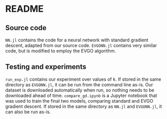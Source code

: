 # README

## Source code
`NN.jl` contains the code for a neural network with standard gradient descent, adapted from our source code. `EVGONN.jl` contains very similar code, but is modified to employ the EVGO algorithm.

## Testing and experiments
`run_exp.jl` contains our experiment over values of k. If stored in the same directory as `EVGONN.jl`, it can be run from the command line as-is. Our dataset is downloaded automatically when run, so nothing needs to be downloaded ahead of time.
`compare_gd.ipynb` is a Jupyter notebook that was used to train the final two models, comparing standard and EVGO gradient descent. If stored in the same directory as `NN.jl` and `EVGONN.jl`, it can also be run as-is.